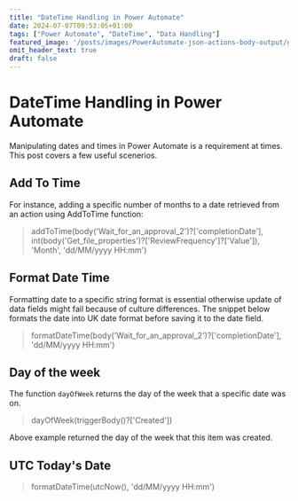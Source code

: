 ```yaml
---
title: "DateTime Handling in Power Automate"
date: 2024-07-07T09:53:05+01:00
tags: ["Power Automate", "DateTime", "Data Handling"]
featured_image: '/posts/images/PowerAutomate-json-actions-body-output/get_approval_details.png'
omit_header_text: true
draft: false
---
```


# DateTime Handling in Power Automate

Manipulating dates and times in Power Automate is a requirement at times. This post covers a few useful scenerios.

## Add To Time

For instance, adding a specific number of months to a date retrieved from an action using AddToTime function:

> addToTime(body('Wait_for_an_approval_2')?['completionDate'], int(body('Get_file_properties')?['ReviewFrequency']?['Value']), 'Month', 'dd/MM/yyyy HH:mm')

## Format Date Time

Formatting date to a specific string format is essential otherwise update of data fields might fail because of culture differences. The snippet below formats the date into UK date format before saving it to the date field.

> formatDateTime(body('Wait_for_an_approval_2')?['completionDate'], 'dd/MM/yyyy HH:mm')

## Day of the week

The function `dayOfWeek` returns the day of the week that a specific date was on.

> dayOfWeek(triggerBody()?['Created'])

Above example returned the day of the week that this item was created.

## UTC Today's Date
 
> formatDateTime(utcNow(), 'dd/MM/yyyy HH:mm')